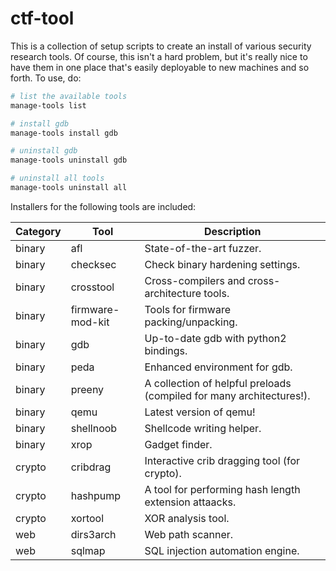 # ctf-tool

This is a collection of setup scripts to create an install of various security research tools.
Of course, this isn't a hard problem, but it's really nice to have them in one place that's easily deployable to new machines and so forth.
To use, do:

```bash
# list the available tools
manage-tools list

# install gdb
manage-tools install gdb

# uninstall gdb
manage-tools uninstall gdb

# uninstall all tools
manage-tools uninstall all
```

Installers for the following tools are included:

| Category | Tool | Description |
|----------|------|-------------|
| binary | afl | State-of-the-art fuzzer. |
| binary | checksec | Check binary hardening settings. |
| binary | crosstool | Cross-compilers and cross-architecture tools. |
| binary | firmware-mod-kit | Tools for firmware packing/unpacking. |
| binary | gdb | Up-to-date gdb with python2 bindings. |
| binary | peda | Enhanced environment for gdb. |
| binary | preeny | A collection of helpful preloads (compiled for many architectures!). |
| binary | qemu | Latest version of qemu! |
| binary | shellnoob | Shellcode writing helper. |
| binary | xrop | Gadget finder. |
| crypto | cribdrag | Interactive crib dragging tool (for crypto). |
| crypto | hashpump | A tool for performing hash length extension attaacks. |
| crypto | xortool | XOR analysis tool. |
| web | dirs3arch | Web path scanner. |
| web | sqlmap | SQL injection automation engine. |
